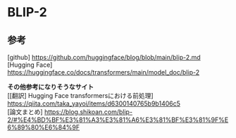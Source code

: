 # BLIP-2


## 参考
[github] https://github.com/huggingface/blog/blob/main/blip-2.md <br>
[Hugging Face] https://huggingface.co/docs/transformers/main/model_doc/blip-2 <br>

**その他参考になりそうなサイト**<br>
[[翻訳] Hugging Face transformersにおける前処理] https://qiita.com/taka_yayoi/items/d6300140765b9b1406c5<br>
[論文まとめ] https://blog.shikoan.com/blip-2/#%E4%BD%BF%E3%81%A3%E3%81%A6%E3%81%BF%E3%81%9F%E6%89%80%E6%84%9F
